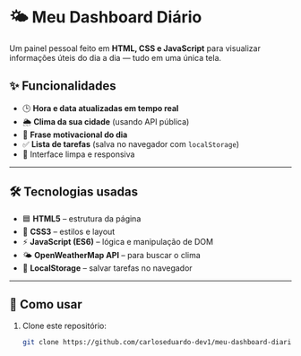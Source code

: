 # 🌤️ Meu Dashboard Diário

Um painel pessoal feito em **HTML, CSS e JavaScript** para visualizar informações úteis do dia a dia — tudo em uma única tela.

## ✨ Funcionalidades

- 🕒 **Hora e data atualizadas em tempo real**
- 🌦️ **Clima da sua cidade** (usando API pública)
- 💬 **Frase motivacional do dia**
- ✅ **Lista de tarefas** (salva no navegador com `localStorage`)
- 🎨 Interface limpa e responsiva

---

## 🛠️ Tecnologias usadas

- 🟦 **HTML5** – estrutura da página  
- 🎨 **CSS3** – estilos e layout  
- ⚡ **JavaScript (ES6)** – lógica e manipulação de DOM  
- 🌤️ **OpenWeatherMap API** – para buscar o clima  
- 💾 **LocalStorage** – salvar tarefas no navegador
---

## 🚀 Como usar

1. Clone este repositório:
   ```bash
   git clone https://github.com/carloseduardo-dev1/meu-dashboard-diario.git
